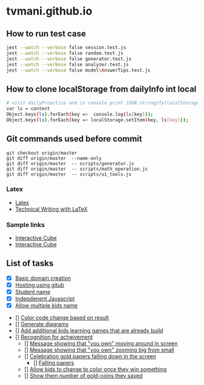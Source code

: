 # tvmani.github.io

## How to run test case
```bash
jest --watch --verbose false session.test.js
jest --watch --verbose false random.test.js
jest --watch --verbose false generator.test.js
jest --watch --verbose false analyzer.test.js
jest --watch --verbose false model\AnswerTips.test.js
```

## How to clone localStorage from dailyInfo int local
```bash
# visit dailyProactice and in console print JSON.stringify(localStorage), and copy that into a variable in local developmetn
var ls = content
Object.keys(ls).forEach(key =>  console.log(ls[key]));
Object.keys(ls).forEach(key => localStorage.setItem(key, ls[key]));
```

## Git commands used before commit
```
git checkout origin/master
git diff origin/master  --name-only
git diff origin/master  -- scripts/generator.js
git diff origin/master  -- scripts/math_operation.js
git diff origin/master  -- scripts/ui_tools.js
```
### Latex

* [Latex](https://www.latex4technics.com/)
* [Technical Writing with LaTeX](https://gate.nmr.mgh.harvard.edu/wiki/whynhow/images/e/e6/LaTeX_Mahanand.pdf)


### Sample links
* [Interactive Cube](https://github.com/tvmani/tvmani.github.io/blob/master/interactive_cube.html)
* [Interactive Cube](https://htmlpreview.github.io/?https://github.com/tvmani/tvmani.github.io/blob/master/interactive_cube.html)

## List of tasks

- [x] [Basic domain creation](https://dhinamorumurai.info/)
- [x] [Hosting using gitub](https://dhinamorumurai.info/)
- [x] [Student name]()
- [X] [Indepdenent Javascript]()
- [X] [Allow multiple kids name]()
- [] [Color code change based on result]()
- [] [Generate diagrams]()
- [] [Add additional kids learning games that are already build]()
- [] [Recognition for acheivement]()
  - [] [Message showing that "you own" moving around in screen]()
  - [] [Message showing that "you own" zooming big from small]()
  - [] [Celebration gold papers falling down in the screen]()
    - [] [Falling papers](https://www.cssscript.com/demo/confetti-falling-animation/)
  - [] [Allow kids to change to color once they win something]()
  - [] [Show them number of gold-coins they saved]()
